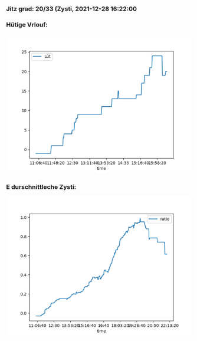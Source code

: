 ### Jitz grad: 20/33 (Zysti, 2021-12-28 16:22:00

### Hütige Vrlouf:
![Graph](Today.png)

### E durschnittleche Zysti:
![Graph](Zysti.png)